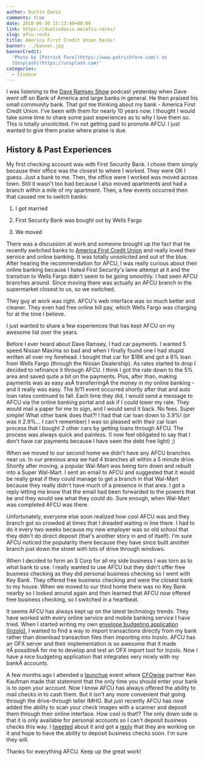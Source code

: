 ```yaml
---
author: Dustin Davis
comments: true
date: 2010-06-30 15:13:40+00:00
link: https://dustindavis.me/afcu-rocks/
slug: afcu-rocks
title: America First Credit Union Rocks!
banner: ../banner.jpg
bannerCredit:
  'Photo by [Patrick Fore](https://www.patrickfore.com/) on
  [Unsplash](https://unsplash.com)'
categories:
  - Finance
---
```


I was listening to the [Dave Ramsey Show](http://www.daveramsey.com/radio/home/)
podcast yesterday when Dave went off on Bank of America and large banks in
general. He then praised his small community bank. That got me thinking about my
bank - America First Credit Union. I've been with them for nearly 10 years now.
I thought I would take some time to share some past experiences as to why I love
them so. This is totally unsolicited. I'm not getting paid to promote AFCU. I
just wanted to give them praise where praise is due.

## History & Past Experiences

My first checking account was with First Security Bank. I chose them simply
because their office was the closest to where I worked. They were OK I guess.
Just a bank to me. Then, the office were I worked was moved across town. Still
it wasn't too bad because I also moved apartments and had a branch within a mile
of my apartment. Then, a few events occurred then that caused me to switch
banks:

1. I got married

2. First Security Bank was bought out by Wells Fargo

3. We moved

There was a discussion at work and someone brought up the fact that he recently
switched banks to [America First Credit Union](https://www.americafirst.com/)
and really loved their service and online banking. It was totally unsolicited
and out of the blue. After hearing the recommendation for AFCU, I was really
curious about their online banking because I hated First Security's lame attempt
at it and the transition to Wells Fargo didn't seem to be going smoothly. I had
seen AFCU branches around. Since moving there was actually an AFCU branch in the
supermarket closest to us, so we switched.

They guy at work was right. AFCU's web interface was so much better and cleaner.
They even had free online bill pay, which Wells Fargo was charging for at the
time I believe.

I just wanted to share a few experiences that has kept AFCU on my awesome list
over the years.

Before I ever heard about Dave Ramsey, I had car payments. I wanted 5 speed
Nissan Maxima so bad and when I finally found one I had stupid written all over
my forehead. I bought that car for \$18K and got a 8% loan from Wells Fargo
(through the Nissan Dealership). As rates started to drop I decided to refinance
it through AFCU. I think I got the rate down to the 5% area and saved quite a
bit on the payments. Plus, after than, making payments was as easy
asÂ transferringÂ the money in my online banking - and it really was easy. The
9/11 event occurred shortly after that and auto loan rates continued to fall.
Each time they did, I would send a message to AFCU via the online banking portal
and ask if I could lower my rate. They would mail a paper for me to sign, and I
would send it back. No fees. Super simple! What other bank does that?! I had
that car loan down to 3.9%! (or was it 2.9%... I can't remember) I was so
pleased with their car loan process that I bought 2 other cars by getting loans
through AFCU. The process was always quick and painless. (I now feel obligated
to say that I don't have car payments because I have seen the debt free light)
;)

When we moved to our second home we didn't have any AFCU branches near us. In
our previous area we had 4 branches all within a 5 minute drive. Shortly after
moving, a popular Wal-Mart was being torn down and rebuilt into a Super
Wal-Mart. I sent an email to AFCU and suggested that it would be really great if
they could manage to get a branch in that Wal-Mart because they really didn't
have much of a presence in that area. I got a reply letting me know that the
email had been forwarded to the powers that be and they would see what they
could do. Sure enough, when Wal-Mart was completed AFCU was there.

Unfortunately, everyone else soon realized how cool AFCU was and they branch got
so crowded at times that I dreaded waiting in line there. I had to do it every
two weeks because my new employer was so old school that they didn't do direct
deposit (that's another story in and of itself). I'm sure AFCU noticed the
popularity there because they have since built another branch just down the
street with lots of drive through windows.

When I decided to form an S Corp for all my side business I was torn as to what
bank to use. I really wanted to use AFCU but they didn't offer free business
checking as they did personal business checking so I went with Key Bank. They
offered free business checking and were the closest bank to my house. When we
moved to our third home there was no Key Bank nearby so I looked around again
and then learned that AFCU now offered free business checking, so I switched in
a heartbeat.

It seems AFCU has always kept up on the latest technology trends. They have
worked with every online service and mobile banking service I have tried. When I
started writing my own
[envelope budgeting application (Inzolo)](https://inzolo.com), I wanted to find
a way to import transactions directly from my bank rather than download
transaction files then importing into Inzolo. AFCU has an OFX server and their
implementation is so awesome that it made itÂ possibleÂ for me to develop and
test an OFX import tool for Inzolo. Now I have a nice budgeting application that
integrates very nicely with my bankÂ accounts.

A few months ago I attended a [launchup](http://www.launchup.org/) event where
[CFOwise](http://www.cfowise.com) partner Ken Kaufman made that statement that
the only time you should enter your bank is to open your account. Now I know
AFCU has always offered the ability to mail checks in to cash them. But it isn't
any more convenient that going through the drive-through teller IMHO. But just
recently AFCU has now added the ability to scan your check images with a scanner
and deposit them through their online interface. How cool is that!? The only
down side is that it is only available for personal accounts so I can't deposit
business checks this way. I
[tweeted](http://twitter.com/DustinDavis/status/16573665718) about it and got a
[reply](http://twitter.com/AFCU/status/16698990316) that they are working on it
and hope to have the ability to deposit business checks soon. I'm sure they
will.

Thanks for everything AFCU. Keep up the great work!
